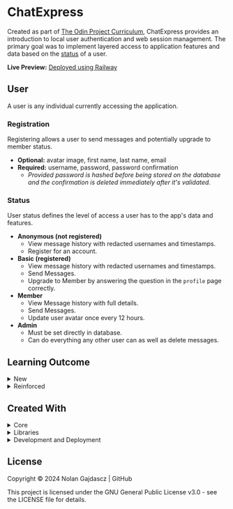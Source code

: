 # ChatExpress

Created as part of [The Odin Project Curriculum](https://www.theodinproject.com/lessons/nodejs-chatExpress), ChatExpress provides an introduction to local user authentication and web session management. The primary goal was to implement layered access to application features and data based on the [status](#Status) of a user.

**Live Preview:** [Deployed using Railway]()

## User

A user is any individual currently accessing the application.

### Registration

Registering allows a user to send messages and potentially upgrade to member status.

- **Optional:** avatar image, first name, last name, email
- **Required:** username, password, password confirmation
  - _Provided password is hashed before being stored on the database and the confirmation is deleted immediately after it's validated._

### Status

User status defines the level of access a user has to the app's data and features.

- **Anonymous (not registered)**
  - View message history with redacted usernames and timestamps.
  - Register for an account.
- **Basic (registered)**
  - View message history with redacted usernames and timestamps.
  - Send Messages.
  - Upgrade to Member by answering the question in the `profile` page correctly.
- **Member**
  - View Message history with full details.
  - Send Messages.
  - Update user avatar once every 12 hours.
- **Admin**
  - Must be set directly in database.
  - Can do everything any other user can as well as delete messages.

## Learning Outcome

<details><summary> New</summary>

- **Authentication**
  - Configured and deployed a local authentication strategy using the `Passport.js` middleware.
    - Paired with `express-session` to persist authentication state across sessions.
    - Set up route authorization to securely control user access.
    - Implemented `bcrypt` password hashing.
- **Cloudinary**
  - **User Avatar Management:** Utilized the `Cloudinary` Node.js SDK to handle user avatar uploads.
    - Completed the "_Introduction to Cloudinary for Node.js Developers (90-Minute Course)_"
    - Leveraged transforms and inline CDN imports for efficient image storage, caching, and serving.
- **File Uploading**
  - **Multer:** Incorporated the `multer` middleware to parse image file uploads (multipart/form-data)
    - Stored the Buffer object containing the binary data in local memory.
  - **Streamifier:** Used `streamifier` to create a readable stream from the Multer Buffer Object.
    - Piped the stream data directly to cloudinary storage.
- **Handlebars**
  - **Configuration:** Configured and utilized the `Handlebars` template engine for server-side rendering.
  - **Features Used:** Partials, Layouts, and various Block/Built-in/Custom helpers.
- **Obscenity:** Integrated the Obscenity library to censor explicit messages.

</details>

<details><summary> Reinforced </summary>

- **AJAX**
  - **Client Side Scripting:** Configured client side scripts to handle server-side communication.
    - Enabled smooth dynamic interface updates.
    - Utilized a central `formHandler` to process post requests and server responses
- **Validation**
  - **Input Sanitization and Validation:** Implemented input sanitization and validation middleware using `express-validator`.
    - Ensured consistent and safe inputs from the user.
- **MongoDB/Mongoose**
  - **Schema Design and Document Management:** Created and structured document schemas using `Mongoose`.
    - Stored, managed, and executed queries on MongoDB documents.
    - Utilized Mongo's aggregation framework to retrieve and return specific data.
- **Deployment**
  - **Platform:** Deployed using [Railway](https://railway.app/).
    - Leveraged Railway's robust and intuitive platform to deploy and manage fullstack applications efficiently.
- **UML Class Diagrams**
  - **Tool:** Used [plantUML](https://plantuml.com/) to create UML Class diagram.
    - Planned the general structure of database document models.
- **Responsive Design**
  - **Device Accessibility:** Designed the application to be easily accessible across various device dimensions.
    - Incorporated dynamic CSS properties and a condensed mobile navigation for devices with smaller screens.

</details>

## Created With

<details><summary>Core</summary>

- [**JavaScript**](https://ecma-international.org/publications-and-standards/standards/): Primary language.
- [**HTML5**](https://html.spec.whatwg.org/multipage/): DOM structuring.
- [**CSS3**](https://www.w3.org/Style/CSS/): Design and styling.
- [**Node.js**](https://nodejs.org/): JavaScript runtime environment.
- [**Express**](https://expressjs.com/): Node.js web framework.
- [**MongoDB**](https://mongodb.com/): Non-relational database management system.
- [**Handlebars**](https://handlebarsjs.com/): JavaScript server-side template engine.
- [**mongoose**](https://mongoosejs.com/): MongoDB Object Data Manager (ODM).
- [**Cloudinary**](https://cloudinary.com/): Image API Platform.
</details>

<details><summary>Libraries</summary>

- [**express-session**](https://github.com/expressjs/session#readme): Establishes state authenticated persistence across sessions.
- [**Passport**](https://www.passportjs.org/): Node.js Authentication Middleware.
- [**bcrypt**](https://www.npmjs.com/package/bcrypt): Powerful hashing library.
- [**debug**](https://github.com/debug-js/debug/): Provides console debugging based on application environment and namespaces.
- [**dotenv**](https://github.com/motdotla/dotenv/): Loads environment variables from .env\* file(s) into process.env.
- [**cookie-parser**](https://github.com/expressjs/cookie-parser): Parses cookie headers and populates the req.cookies with an object keyed by the cookie names.
- [**morgan**](https://github.com/expressjs/morgan): HTTP request logger.
- [**http-errors**](https://github.com/jshttp/http-errors): Used to create HTTP errors for node web applications.
- [**helmet**](https://helmetjs.github.io/): Helps secure Express applications by setting HTTP response headers.
- [**compression**](https://github.com/expressjs/compression): Compresses request response bodies
- [**express-async-handler**](https://github.com/Abazhenov/express-async-handler): Handles exceptions for asynchronous express route handlers.
- [**express-rate-limit**](https://github.com/express-rate-limit/express-rate-limit): Limits repeated requests to public APIs and/or endpoints.
- [**express-validator**](https://express-validator.github.io/docs/): Wraps [validator.js](https://github.com/validatorjs/validator.js) to provide validation and sanitization of express requests.
- [**ESLint**](https://eslint.org/): Static JavaScript code analyzer.
- [**ESLint Config Standard**](https://github.com/standard/eslint-config-standard): Enforces JavaScript Standard Style code syntax rules through ESLint.
- [**ESLint Config Prettier**](https://github.com/prettier/eslint-config-prettier): Turns off conflicting and/or unnecessary ESLint rules for Prettier.
- [**Prettier**](https://prettier.io/): Code formatter to enforce consistency.
- [**Luxon**](https://moment.github.io/luxon/#/): Javascript date and time wrapper.
- [**Streamifier**](https://www.npmjs.com/package/streamifier): Converts a Buffer/String into a readable stream
</details>

<details><summary>Development and Deployment</summary>

- [**PlantUML**](https://plantuml.com/): Diagram tool.
- [**Railway**](https://railway.app/): Infrastructure platform for managing, monitoring, and deploying full-stack web applications.
- [**MongoDB Atlas**](https://www.mongodb.com/): Cloud database service that automates deployment, scaling, and management of MongoDB clusters.
- [**GitHub**](https://github.com/): Remote repository hosting.
- [**Git**](https://git-scm.com/): Version control and source code management.
</details>

## License

Copyright © 2024 Nolan Gajdascz | GitHub

This project is licensed under the GNU General Public License v3.0 - see the LICENSE file for details.

